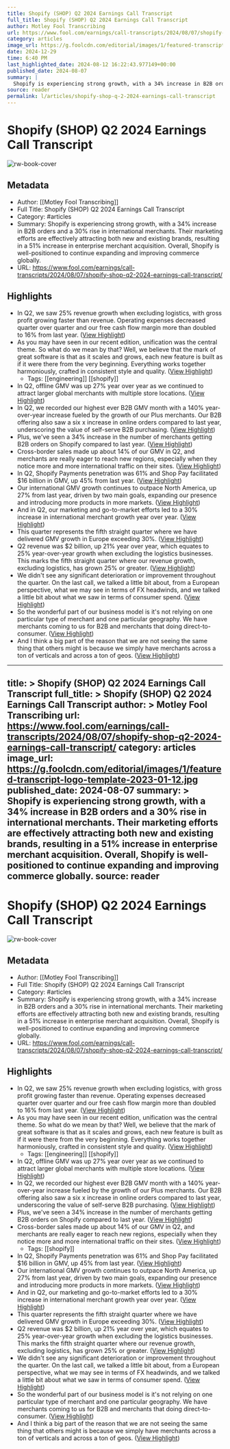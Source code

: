 ```yaml
---
title: Shopify (SHOP) Q2 2024 Earnings Call Transcript
full_title: Shopify (SHOP) Q2 2024 Earnings Call Transcript
author: Motley Fool Transcribing
url: https://www.fool.com/earnings/call-transcripts/2024/08/07/shopify-shop-q2-2024-earnings-call-transcript/
category: articles
image_url: https://g.foolcdn.com/editorial/images/1/featured-transcript-logo-template-2023-01-12.jpg
date: 2024-12-29
time: 6:40 PM
last_highlighted_date: 2024-08-12 16:22:43.977149+00:00
published_date: 2024-08-07
summary: |
  Shopify is experiencing strong growth, with a 34% increase in B2B orders and a 30% rise in international merchants. Their marketing efforts are effectively attracting both new and existing brands, resulting in a 51% increase in enterprise merchant acquisition. Overall, Shopify is well-positioned to continue expanding and improving commerce globally.
source: reader
permalink: l/articles/shopify-shop-q-2-2024-earnings-call-transcript
---
```

# Shopify (SHOP) Q2 2024 Earnings Call Transcript

![rw-book-cover](https://g.foolcdn.com/editorial/images/1/featured-transcript-logo-template-2023-01-12.jpg)

## Metadata
- Author: [[Motley Fool Transcribing]]
- Full Title: Shopify (SHOP) Q2 2024 Earnings Call Transcript
- Category: #articles
- Summary: Shopify is experiencing strong growth, with a 34% increase in B2B orders and a 30% rise in international merchants. Their marketing efforts are effectively attracting both new and existing brands, resulting in a 51% increase in enterprise merchant acquisition. Overall, Shopify is well-positioned to continue expanding and improving commerce globally.
- URL: https://www.fool.com/earnings/call-transcripts/2024/08/07/shopify-shop-q2-2024-earnings-call-transcript/

## Highlights
- In Q2, we saw 25% revenue growth when excluding logistics, with gross profit growing faster than revenue. Operating expenses decreased quarter over quarter and our free cash flow margin more than doubled to 16% from last year. ([View Highlight](https://read.readwise.io/read/01j53m8k0h63f7ea9858zhdezm))
- As you may have seen in our recent edition, unification was the central theme. So what do we mean by that? Well, we believe that the mark of great software is that as it scales and grows, each new feature is built as if it were there from the very beginning. Everything works together harmoniously, crafted in consistent style and quality. ([View Highlight](https://read.readwise.io/read/01j53m9avztfhcjgj2vtncs0gc))
    - Tags: [[engineering]] [[shopify]] 
- In Q2, offline GMV was up 27% year over year as we continued to attract larger global merchants with multiple store locations. ([View Highlight](https://read.readwise.io/read/01j53mbsvg4mvwce2ckh6m4ptk))
- In Q2, we recorded our highest ever B2B GMV month with a 140% year-over-year increase fueled by the growth of our Plus merchants. Our B2B offering also saw a six x increase in online orders compared to last year, underscoring the value of self-serve B2B purchasing. ([View Highlight](https://read.readwise.io/read/01j53md1anjgzaxcrn9e7pv22a))
- Plus, we've seen a 34% increase in the number of merchants getting B2B orders on Shopify compared to last year. ([View Highlight](https://read.readwise.io/read/01j53mddgqj0k1kkf5vyhk6fgp))
- Cross-border sales made up about 14% of our GMV in Q2, and merchants are really eager to reach new regions, especially when they notice more and more international traffic on their sites. ([View Highlight](https://read.readwise.io/read/01j53me5cb3ewrzjjv8vxkssp4))
- In Q2, Shopify Payments penetration was 61% and Shop Pay facilitated $16 billion in GMV, up 45% from last year. ([View Highlight](https://read.readwise.io/read/01j53mfh5sbjf86ereqtr89gyt))
- Our international GMV growth continues to outpace North America, up 27% from last year, driven by two main goals, expanding our presence and introducing more products in more markets. ([View Highlight](https://read.readwise.io/read/01j53nc5a6112zar8q3hbx1660))
- And in Q2, our marketing and go-to-market efforts led to a 30% increase in international merchant growth year over year. ([View Highlight](https://read.readwise.io/read/01j53nc89av8v7yq6vkv92a1h8))
- This quarter represents the fifth straight quarter where we have delivered GMV growth in Europe exceeding 30%. ([View Highlight](https://read.readwise.io/read/01j53njv1k07kba1w4sfwsfh5p))
- Q2 revenue was $2 billion, up 21% year over year, which equates to 25% year-over-year growth when excluding the logistics businesses. This marks the fifth straight quarter where our revenue growth, excluding logistics, has grown 25% or greater. ([View Highlight](https://read.readwise.io/read/01j53nky6emnqhqj59zrsfv743))
- We didn't see any significant deterioration or improvement throughout the quarter. On the last call, we talked a little bit about, from a European perspective, what we may see in terms of FX headwinds, and we talked a little bit about what we saw in terms of consumer spend. ([View Highlight](https://read.readwise.io/read/01j53pb6w0xqfm5ac5ea8vze0g))
- So the wonderful part of our business model is it's not relying on one particular type of merchant and one particular geography.
  We have merchants coming to us for B2B and merchants that doing direct-to-consumer. ([View Highlight](https://read.readwise.io/read/01j53pbw3q2aksf6eb74yr3nvv))
- And I think a big part of the reason that we are not seeing the same thing that others might is because we simply have merchants across a ton of verticals and across a ton of geos. ([View Highlight](https://read.readwise.io/read/01j53pcaqp4kjw4b5zkw0q8bjq))


---
title: >
  Shopify (SHOP) Q2 2024 Earnings Call Transcript
full_title: >
  Shopify (SHOP) Q2 2024 Earnings Call Transcript
author: >
  Motley Fool Transcribing
url: https://www.fool.com/earnings/call-transcripts/2024/08/07/shopify-shop-q2-2024-earnings-call-transcript/
category: articles
image_url: https://g.foolcdn.com/editorial/images/1/featured-transcript-logo-template-2023-01-12.jpg
published_date: 2024-08-07
summary: >
  Shopify is experiencing strong growth, with a 34% increase in B2B orders and a 30% rise in international merchants. Their marketing efforts are effectively attracting both new and existing brands, resulting in a 51% increase in enterprise merchant acquisition. Overall, Shopify is well-positioned to continue expanding and improving commerce globally.
source: reader
---
# Shopify (SHOP) Q2 2024 Earnings Call Transcript

![rw-book-cover](https://g.foolcdn.com/editorial/images/1/featured-transcript-logo-template-2023-01-12.jpg)

## Metadata
- Author: [[Motley Fool Transcribing]]
- Full Title: Shopify (SHOP) Q2 2024 Earnings Call Transcript
- Category: #articles
- Summary: Shopify is experiencing strong growth, with a 34% increase in B2B orders and a 30% rise in international merchants. Their marketing efforts are effectively attracting both new and existing brands, resulting in a 51% increase in enterprise merchant acquisition. Overall, Shopify is well-positioned to continue expanding and improving commerce globally.
- URL: https://www.fool.com/earnings/call-transcripts/2024/08/07/shopify-shop-q2-2024-earnings-call-transcript/

## Highlights
- In Q2, we saw 25% revenue growth when excluding logistics, with gross profit growing faster than revenue. Operating expenses decreased quarter over quarter and our free cash flow margin more than doubled to 16% from last year. ([View Highlight](https://read.readwise.io/read/01j53m8k0h63f7ea9858zhdezm))
- As you may have seen in our recent edition, unification was the central theme. So what do we mean by that? Well, we believe that the mark of great software is that as it scales and grows, each new feature is built as if it were there from the very beginning. Everything works together harmoniously, crafted in consistent style and quality. ([View Highlight](https://read.readwise.io/read/01j53m9avztfhcjgj2vtncs0gc))
    - Tags: [[engineering]] [[shopify]] 
- In Q2, offline GMV was up 27% year over year as we continued to attract larger global merchants with multiple store locations. ([View Highlight](https://read.readwise.io/read/01j53mbsvg4mvwce2ckh6m4ptk))
- In Q2, we recorded our highest ever B2B GMV month with a 140% year-over-year increase fueled by the growth of our Plus merchants. Our B2B offering also saw a six x increase in online orders compared to last year, underscoring the value of self-serve B2B purchasing. ([View Highlight](https://read.readwise.io/read/01j53md1anjgzaxcrn9e7pv22a))
- Plus, we've seen a 34% increase in the number of merchants getting B2B orders on Shopify compared to last year. ([View Highlight](https://read.readwise.io/read/01j53mddgqj0k1kkf5vyhk6fgp))
- Cross-border sales made up about 14% of our GMV in Q2, and merchants are really eager to reach new regions, especially when they notice more and more international traffic on their sites. ([View Highlight](https://read.readwise.io/read/01j53me5cb3ewrzjjv8vxkssp4))
    - Tags: [[shopify]] 
- In Q2, Shopify Payments penetration was 61% and Shop Pay facilitated $16 billion in GMV, up 45% from last year. ([View Highlight](https://read.readwise.io/read/01j53mfh5sbjf86ereqtr89gyt))
- Our international GMV growth continues to outpace North America, up 27% from last year, driven by two main goals, expanding our presence and introducing more products in more markets. ([View Highlight](https://read.readwise.io/read/01j53nc5a6112zar8q3hbx1660))
- And in Q2, our marketing and go-to-market efforts led to a 30% increase in international merchant growth year over year. ([View Highlight](https://read.readwise.io/read/01j53nc89av8v7yq6vkv92a1h8))
- This quarter represents the fifth straight quarter where we have delivered GMV growth in Europe exceeding 30%. ([View Highlight](https://read.readwise.io/read/01j53njv1k07kba1w4sfwsfh5p))
- Q2 revenue was $2 billion, up 21% year over year, which equates to 25% year-over-year growth when excluding the logistics businesses. This marks the fifth straight quarter where our revenue growth, excluding logistics, has grown 25% or greater. ([View Highlight](https://read.readwise.io/read/01j53nky6emnqhqj59zrsfv743))
- We didn't see any significant deterioration or improvement throughout the quarter. On the last call, we talked a little bit about, from a European perspective, what we may see in terms of FX headwinds, and we talked a little bit about what we saw in terms of consumer spend. ([View Highlight](https://read.readwise.io/read/01j53pb6w0xqfm5ac5ea8vze0g))
- So the wonderful part of our business model is it's not relying on one particular type of merchant and one particular geography.
  We have merchants coming to us for B2B and merchants that doing direct-to-consumer. ([View Highlight](https://read.readwise.io/read/01j53pbw3q2aksf6eb74yr3nvv))
- And I think a big part of the reason that we are not seeing the same thing that others might is because we simply have merchants across a ton of verticals and across a ton of geos. ([View Highlight](https://read.readwise.io/read/01j53pcaqp4kjw4b5zkw0q8bjq))


